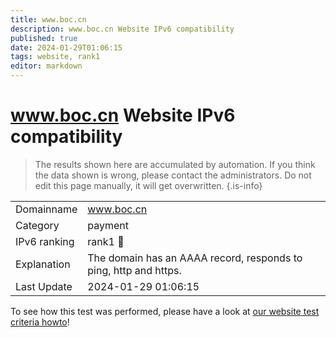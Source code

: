 ```yaml
---
title: www.boc.cn
description: www.boc.cn Website IPv6 compatibility
published: true
date: 2024-01-29T01:06:15
tags: website, rank1
editor: markdown
---
```


# www.boc.cn Website IPv6 compatibility

> The results shown here are accumulated by automation. If you think the data shown is wrong, please contact the administrators. 
> Do not edit this page manually, it will get overwritten.
{.is-info}


|   |   |
| - | - |
| Domainname | www.boc.cn
| Category | payment |
| IPv6 ranking | rank1 :1st_place_medal: |
| Explanation | The domain has an AAAA record, responds to ping, http and https. |
| Last Update | 2024-01-29 01:06:15 |

To see how this test was performed, please have a look at [our website test criteria howto](/howto/testcriteria/website)!


